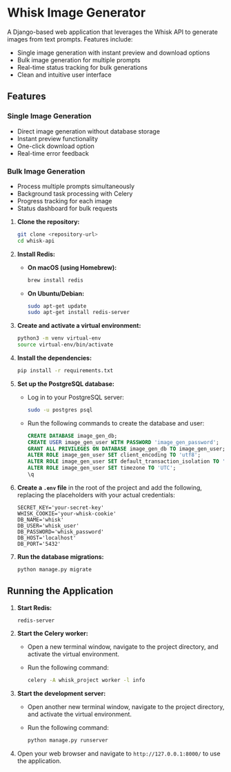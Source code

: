# Whisk Image Generator

A Django-based web application that leverages the Whisk API to generate images from text prompts. Features include:

- Single image generation with instant preview and download options
- Bulk image generation for multiple prompts
- Real-time status tracking for bulk generations
- Clean and intuitive user interface

## Features

### Single Image Generation

- Direct image generation without database storage
- Instant preview functionality
- One-click download option
- Real-time error feedback

### Bulk Image Generation

- Process multiple prompts simultaneously
- Background task processing with Celery
- Progress tracking for each image
- Status dashboard for bulk requests

1. **Clone the repository:**

    ```bash
    git clone <repository-url>
    cd whisk-api
    ```

2. **Install Redis:**
    - **On macOS (using Homebrew):**

        ```bash
        brew install redis
        ```

    - **On Ubuntu/Debian:**

        ```bash
        sudo apt-get update
        sudo apt-get install redis-server
        ```

3. **Create and activate a virtual environment:**

    ```bash
    python3 -m venv virtual-env
    source virtual-env/bin/activate
    ```

4. **Install the dependencies:**

    ```bash
    pip install -r requirements.txt
    ```

5. **Set up the PostgreSQL database:**
    - Log in to your PostgreSQL server:

        ```bash
        sudo -u postgres psql
        ```

    - Run the following commands to create the database and user:

        ```sql
        CREATE DATABASE image_gen_db;
        CREATE USER image_gen_user WITH PASSWORD 'image_gen_password';
        GRANT ALL PRIVILEGES ON DATABASE image_gen_db TO image_gen_user;
        ALTER ROLE image_gen_user SET client_encoding TO 'utf8';
        ALTER ROLE image_gen_user SET default_transaction_isolation TO 'read committed';
        ALTER ROLE image_gen_user SET timezone TO 'UTC';
        \q
        ```

6. **Create a `.env` file** in the root of the project and add the following, replacing the placeholders with your actual credentials:

    ```
    SECRET_KEY='your-secret-key'
    WHISK_COOKIE='your-whisk-cookie'
    DB_NAME='whisk'
    DB_USER='whisk_user'
    DB_PASSWORD='whisk_password'
    DB_HOST='localhost'
    DB_PORT='5432'
    ```

7. **Run the database migrations:**

    ```bash
    python manage.py migrate
    ```

## Running the Application

1. **Start Redis:**

    ```bash
    redis-server
    ```

2. **Start the Celery worker:**
    - Open a new terminal window, navigate to the project directory, and activate the virtual environment.
    - Run the following command:

        ```bash
        celery -A whisk_project worker -l info
        ```

3. **Start the development server:**
    - Open another new terminal window, navigate to the project directory, and activate the virtual environment.
    - Run the following command:

        ```bash
        python manage.py runserver
        ```

4. Open your web browser and navigate to `http://127.0.0.1:8000/` to use the application.
